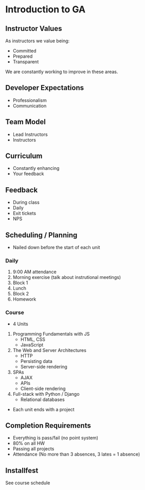 # Introduction to GA

## Instructor Values

As instructors we value being:

* Committed
* Prepared
* Transparent

We are constantly working to improve in these areas.

## Developer Expectations

* Professionalism
* Communication

## Team Model

* Lead Instructors
* Instructors

## Curriculum

* Constantly enhancing
* Your feedback

## Feedback

* During class
* Daily
* Exit tickets
* NPS

## Scheduling / Planning

* Nailed down before the start of each unit

### Daily

1. 9:00 AM attendance
1. Morning exercise (talk about instrutional meetings)
1. Block 1 
1. Lunch
1. Block 2
1. Homework

### Course

* 4 Units
1. Programming Fundamentals with JS
    * HTML, CSS
    * JavaScript
1. The Web and Server Architectures
    * HTTP
    * Persisting data
    * Server-side rendering
1. SPAs
    * AJAX
    * APIs
    * Client-side rendering
1. Full-stack with Python / Django
    * Relational databases

* Each unit ends with a project

## Completion Requirements

* Everything is pass/fail (no point system)
* 80% on all HW
* Passing all projects
* Attendance (No more than 3 absences, 3 lates = 1 absence)

## Installfest

See course schedule
